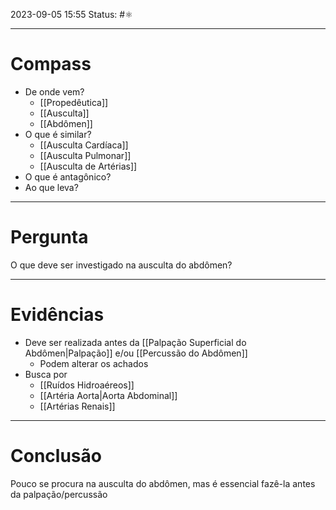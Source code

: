 2023-09-05 15:55
Status: #⚛ 

---
# Compass
- De onde vem?
	- [[Propedêutica]]
	- [[Ausculta]]
	- [[Abdômen]]
- O que é similar?
	- [[Ausculta Cardíaca]]
	- [[Ausculta Pulmonar]]
	- [[Ausculta de Artérias]]
- O que é antagônico?
- Ao que leva?

----
# Pergunta
O que deve ser investigado na ausculta do abdômen?

---- 
# Evidências
- Deve ser realizada antes da [[Palpação Superficial do Abdômen|Palpação]] e/ou [[Percussão do Abdômen]]
	- Podem alterar os achados
- Busca por
	- [[Ruídos Hidroaéreos]]
	- [[Artéria Aorta|Aorta Abdominal]]
	- [[Artérias Renais]]

----  
# Conclusão
Pouco se procura na ausculta do abdômen, mas é essencial fazê-la antes da palpação/percussão